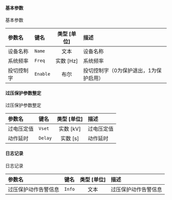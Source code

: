 <!--
DO NOT EDIT THIS FILE DIRECTLY.
This file is generated by tools/comp-docs.js.
All changes will be overwritten by regeneration.
-->

<slot class="model-parameters">

#### 基本参数

基本参数

| 参数名 | 键名 | 类型 [单位] | 描述 |
|:------ |:---- |:-----------:|:---- |
| 设备名称 | `Name` | 文本 | 设备名称 |
| 系统频率 | `Freq` | 实数 [Hz] | 系统频率 |
| 投切控制字 | `Enable` | 布尔 | 投切控制字（0为保护退出，1为保护启用） |

#### 过压保护参数整定

过压保护参数整定

| 参数名 | 键名 | 类型 [单位] | 描述 |
|:------ |:---- |:-----------:|:---- |
| 过电压定值 | `Vset` | 实数 [kV] | 过电压定值 |
| 动作延时 | `Delay` | 实数 [s] | 动作延时 |

#### 日志记录

日志记录

| 参数名 | 键名 | 类型 [单位] | 描述 |
|:------ |:---- |:-----------:|:---- |
| 过压保护动作告警信息 | `Info` | 文本 | 过压保护动作告警信息 |


</slot>
